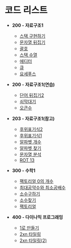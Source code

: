 # 코드 리스트

- **200 - 자료구조1**

  - [스택 구현하기](./Problem/200/10828.md)
  - [문자열 뒤집기](./Problem/200/9093.md)
  - [괄호](./Problem/200/9012.md)
  - [스택 수열](./Problem/200/1874.md)
  - [에디터](./Problem/200/1406.md)
  - [큐](./Problem/200/10845.md)
  - [요세푸스](./Problem/200/1158.md)

- **200 - 자료구조1(연습)**

  - [단어 뒤집기2](./Problem/201/17413.md)
  - [쇠막대기](./Problem/201/10799.md)
  - [오큰수](./Problem/201/17298.md)

- **203 - 자료구조1(참고)**

  - [후위표기식2](./Problem/203/1935.md)
  - [후위표기식1](./Problem/203/1918.md)
  - [알파벳 개수](./Problem/203/10808.md)
  - [알파벳 찾기](./Problem/203/10809.md)
  - [문자열 분석](./Problem/203/10820.md)
  - [ROT 13](./Problem/203/11655.md)

- **300 - 수학1**

  - [팩토리얼 0의 개수](./Problem/300/1676.md)
  - [최대공약수와 최소공배수](./Problem/300/2609.md)
  - [소수구하기](./Problem/300/1929.md)
  - [소수찾기](./Problem/300/1978.md)
  - [팩토리얼](./Problem/300/10872.md)

- **400 - 다이나믹 프로그래밍**

  - [1로 만들기](./Problem/400/1463.md)
  - [2xn 타일링](./Problem/400/11726.md)
  - [2xn 타일링(2)](./Problem/400/11727.md)
